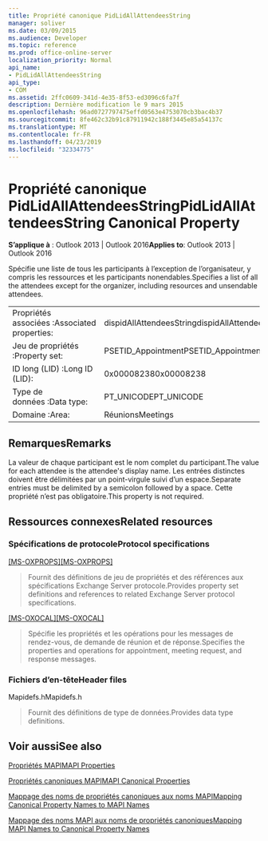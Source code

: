 ```yaml
---
title: Propriété canonique PidLidAllAttendeesString
manager: soliver
ms.date: 03/09/2015
ms.audience: Developer
ms.topic: reference
ms.prod: office-online-server
localization_priority: Normal
api_name:
- PidLidAllAttendeesString
api_type:
- COM
ms.assetid: 2ffc0609-341d-4e35-8f53-ed3096c6fa7f
description: Dernière modification le 9 mars 2015
ms.openlocfilehash: 96ad0727797475effd0563e4753070cb3bac4b37
ms.sourcegitcommit: 8fe462c32b91c87911942c188f3445e85a54137c
ms.translationtype: MT
ms.contentlocale: fr-FR
ms.lasthandoff: 04/23/2019
ms.locfileid: "32334775"
---
```

# <a name="pidlidallattendeesstring-canonical-property"></a><span data-ttu-id="c0b5e-103">Propriété canonique PidLidAllAttendeesString</span><span class="sxs-lookup"><span data-stu-id="c0b5e-103">PidLidAllAttendeesString Canonical Property</span></span>

  
  
<span data-ttu-id="c0b5e-104">**S’applique à** : Outlook 2013 | Outlook 2016</span><span class="sxs-lookup"><span data-stu-id="c0b5e-104">**Applies to**: Outlook 2013 | Outlook 2016</span></span> 
  
<span data-ttu-id="c0b5e-105">Spécifie une liste de tous les participants à l’exception de l’organisateur, y compris les ressources et les participants nonendables.</span><span class="sxs-lookup"><span data-stu-id="c0b5e-105">Specifies a list of all the attendees except for the organizer, including resources and unsendable attendees.</span></span>
  
|||
|:-----|:-----|
|<span data-ttu-id="c0b5e-106">Propriétés associées :</span><span class="sxs-lookup"><span data-stu-id="c0b5e-106">Associated properties:</span></span>  <br/> |<span data-ttu-id="c0b5e-107">dispidAllAttendeesString</span><span class="sxs-lookup"><span data-stu-id="c0b5e-107">dispidAllAttendeesString</span></span>  <br/> |
|<span data-ttu-id="c0b5e-108">Jeu de propriétés :</span><span class="sxs-lookup"><span data-stu-id="c0b5e-108">Property set:</span></span>  <br/> |<span data-ttu-id="c0b5e-109">PSETID_Appointment</span><span class="sxs-lookup"><span data-stu-id="c0b5e-109">PSETID_Appointment</span></span>  <br/> |
|<span data-ttu-id="c0b5e-110">ID long (LID) :</span><span class="sxs-lookup"><span data-stu-id="c0b5e-110">Long ID (LID):</span></span>  <br/> |<span data-ttu-id="c0b5e-111">0x00008238</span><span class="sxs-lookup"><span data-stu-id="c0b5e-111">0x00008238</span></span>  <br/> |
|<span data-ttu-id="c0b5e-112">Type de données :</span><span class="sxs-lookup"><span data-stu-id="c0b5e-112">Data type:</span></span>  <br/> |<span data-ttu-id="c0b5e-113">PT_UNICODE</span><span class="sxs-lookup"><span data-stu-id="c0b5e-113">PT_UNICODE</span></span>  <br/> |
|<span data-ttu-id="c0b5e-114">Domaine :</span><span class="sxs-lookup"><span data-stu-id="c0b5e-114">Area:</span></span>  <br/> |<span data-ttu-id="c0b5e-115">Réunions</span><span class="sxs-lookup"><span data-stu-id="c0b5e-115">Meetings</span></span>  <br/> |
   
## <a name="remarks"></a><span data-ttu-id="c0b5e-116">Remarques</span><span class="sxs-lookup"><span data-stu-id="c0b5e-116">Remarks</span></span>

<span data-ttu-id="c0b5e-117">La valeur de chaque participant est le nom complet du participant.</span><span class="sxs-lookup"><span data-stu-id="c0b5e-117">The value for each attendee is the attendee's display name.</span></span> <span data-ttu-id="c0b5e-118">Les entrées distinctes doivent être délimitées par un point-virgule suivi d’un espace.</span><span class="sxs-lookup"><span data-stu-id="c0b5e-118">Separate entries must be delimited by a semicolon followed by a space.</span></span> <span data-ttu-id="c0b5e-119">Cette propriété n’est pas obligatoire.</span><span class="sxs-lookup"><span data-stu-id="c0b5e-119">This property is not required.</span></span>
  
## <a name="related-resources"></a><span data-ttu-id="c0b5e-120">Ressources connexes</span><span class="sxs-lookup"><span data-stu-id="c0b5e-120">Related resources</span></span>

### <a name="protocol-specifications"></a><span data-ttu-id="c0b5e-121">Spécifications de protocole</span><span class="sxs-lookup"><span data-stu-id="c0b5e-121">Protocol specifications</span></span>

<span data-ttu-id="c0b5e-122">[[MS-OXPROPS]](https://msdn.microsoft.com/library/f6ab1613-aefe-447d-a49c-18217230b148%28Office.15%29.aspx)</span><span class="sxs-lookup"><span data-stu-id="c0b5e-122">[[MS-OXPROPS]](https://msdn.microsoft.com/library/f6ab1613-aefe-447d-a49c-18217230b148%28Office.15%29.aspx)</span></span>
  
> <span data-ttu-id="c0b5e-123">Fournit des définitions de jeu de propriétés et des références aux spécifications Exchange Server protocole.</span><span class="sxs-lookup"><span data-stu-id="c0b5e-123">Provides property set definitions and references to related Exchange Server protocol specifications.</span></span>
    
<span data-ttu-id="c0b5e-124">[[MS-OXOCAL]](https://msdn.microsoft.com/library/09861fde-c8e4-4028-9346-e7c214cfdba1%28Office.15%29.aspx)</span><span class="sxs-lookup"><span data-stu-id="c0b5e-124">[[MS-OXOCAL]](https://msdn.microsoft.com/library/09861fde-c8e4-4028-9346-e7c214cfdba1%28Office.15%29.aspx)</span></span>
  
> <span data-ttu-id="c0b5e-125">Spécifie les propriétés et les opérations pour les messages de rendez-vous, de demande de réunion et de réponse.</span><span class="sxs-lookup"><span data-stu-id="c0b5e-125">Specifies the properties and operations for appointment, meeting request, and response messages.</span></span>
    
### <a name="header-files"></a><span data-ttu-id="c0b5e-126">Fichiers d’en-tête</span><span class="sxs-lookup"><span data-stu-id="c0b5e-126">Header files</span></span>

<span data-ttu-id="c0b5e-127">Mapidefs.h</span><span class="sxs-lookup"><span data-stu-id="c0b5e-127">Mapidefs.h</span></span>
  
> <span data-ttu-id="c0b5e-128">Fournit des définitions de type de données.</span><span class="sxs-lookup"><span data-stu-id="c0b5e-128">Provides data type definitions.</span></span>
    
## <a name="see-also"></a><span data-ttu-id="c0b5e-129">Voir aussi</span><span class="sxs-lookup"><span data-stu-id="c0b5e-129">See also</span></span>



[<span data-ttu-id="c0b5e-130">Propriétés MAPI</span><span class="sxs-lookup"><span data-stu-id="c0b5e-130">MAPI Properties</span></span>](mapi-properties.md)
  
[<span data-ttu-id="c0b5e-131">Propriétés canoniques MAPI</span><span class="sxs-lookup"><span data-stu-id="c0b5e-131">MAPI Canonical Properties</span></span>](mapi-canonical-properties.md)
  
[<span data-ttu-id="c0b5e-132">Mappage des noms de propriétés canoniques aux noms MAPI</span><span class="sxs-lookup"><span data-stu-id="c0b5e-132">Mapping Canonical Property Names to MAPI Names</span></span>](mapping-canonical-property-names-to-mapi-names.md)
  
[<span data-ttu-id="c0b5e-133">Mappage des noms MAPI aux noms de propriétés canoniques</span><span class="sxs-lookup"><span data-stu-id="c0b5e-133">Mapping MAPI Names to Canonical Property Names</span></span>](mapping-mapi-names-to-canonical-property-names.md)

